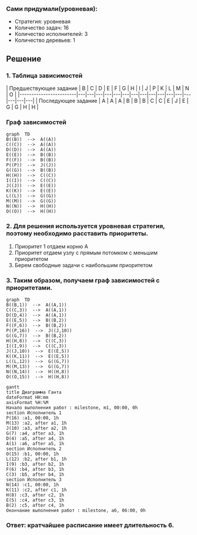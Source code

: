 ﻿### Сами придумали(уровневая): 
- Стратегия: уровневая
- Количество задач: 16
- Количество исполнителей: 3
- Количество деревьев: 1
## Решение
### 1.  Таблица зависимостей

| Предшествующее задание | B | C | D | E | F | G | H | I | J | P | K | L | M | N | O |
|------------------------|---|---|---|---|---|---|---|---|---|---|---|---|---|---|---|---|
| Последующее задание    | A | А | A | B | B | B | C | C | E | J | E | G | G | H | H |
### Граф зависимостей
~~~mermaid
graph  TD
B((B))  -->  A((A))
C((C))  -->  A((A))
D((D))  -->  A((A))
E((E))  -->  B((B))
F((F))  -->  B((B))
P((P))  -->  J((J))
G((G))  -->  B((B))
H((H))  -->  C((C))
I((I))  -->  C((C))
J((J))  -->  E((E))
K((K))  -->  E((E))
L((L))  -->  G((G))
M((M))  -->  G((G))
N((N))  -->  H((H))
O((O))  -->  H((H))
~~~
###  2. Для решения используется уровневая стратегия, поэтому необходимо расставить приоритеты.
1. Приоритет 1 отдаем корню A
2. Приоритет отдаем узлу с прямым потомком с меньшим приоритетом 
3. Берем свободные задачи с наибольшим приоритетом
###  3. Таким образом, получаем граф зависимостей с приоритетами.
~~~mermaid
graph  TD
B((B,1))  -->  A((A,1))
C((C,3))  -->  A((A,1))
D((D,4))  -->  A((A,1))
E((E,5))  -->  B((B,2))
F((F,6))  -->  B((B,2))
P((P,16))  -->  J((J,10))
G((G,7))  -->  B((B,2))
H((H,8))  -->  C((C,3))
I((I,9))  -->  C((C,3))
J((J,10))  -->  E((E,5))
K((K,11))  -->  E((E,5))
L((L,12))  -->  G((G,7))
M((M,13))  -->  G((G,7))
N((N,14))  -->  H((H,8))
O((O,15))  -->  H((H,8))
~~~
```mermaid
gantt
title Диаграмма Ганта
dateFormat HH:mm
axisFormat %H:%M
Начало выполнения работ : milestone, m1, 00:00, 0h
section Исполнитель 1
P(16) :a1, 00:00, 1h
M(13) :a2, after a1, 1h
J(10) :a3, after a2, 1h
G(7) :a4, after a3, 1h
D(4) :a5, after a4, 1h
A(1) :a6, after a5, 1h
section Исполнитель 2
O(15) :b1, 00:00, 1h
L(12) :b2, after b1, 1h
I(9) :b3, after b2, 1h
F(6) :b4, after b3, 1h
C(3) :b5, after b4, 1h
section Исполнитель 3
N(14) :c1, 00:00, 1h
K(11) :c2, after c1, 1h
H(8) :c3, after c2, 1h
E(5) :c4, after c3, 1h
B(2) :c5, after c4, 1h
Окончание выполнения работ : milestone, a6, 06:00, 0h
```
###  Ответ:  кратчайшее расписание имеет длительность 6.